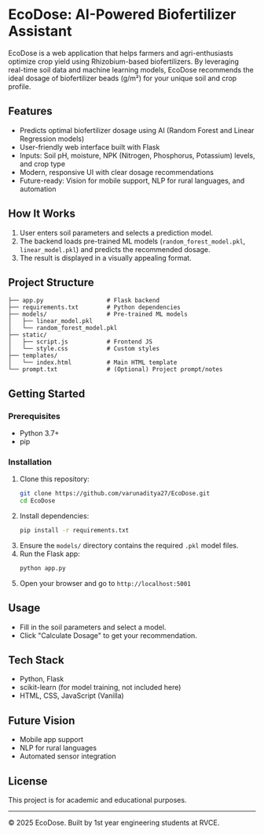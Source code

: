 # EcoDose: AI-Powered Biofertilizer Assistant

EcoDose is a web application that helps farmers and agri-enthusiasts optimize crop yield using Rhizobium-based biofertilizers. By leveraging real-time soil data and machine learning models, EcoDose recommends the ideal dosage of biofertilizer beads (g/m²) for your unique soil and crop profile.

## Features
- Predicts optimal biofertilizer dosage using AI (Random Forest and Linear Regression models)
- User-friendly web interface built with Flask
- Inputs: Soil pH, moisture, NPK (Nitrogen, Phosphorus, Potassium) levels, and crop type
- Modern, responsive UI with clear dosage recommendations
- Future-ready: Vision for mobile support, NLP for rural languages, and automation

## How It Works
1. User enters soil parameters and selects a prediction model.
2. The backend loads pre-trained ML models (`random_forest_model.pkl`, `linear_model.pkl`) and predicts the recommended dosage.
3. The result is displayed in a visually appealing format.

## Project Structure
```
├── app.py                  # Flask backend
├── requirements.txt        # Python dependencies
├── models/                 # Pre-trained ML models
│   ├── linear_model.pkl
│   └── random_forest_model.pkl
├── static/
│   ├── script.js           # Frontend JS
│   └── style.css           # Custom styles
├── templates/
│   └── index.html          # Main HTML template
└── prompt.txt              # (Optional) Project prompt/notes
```

## Getting Started

### Prerequisites
- Python 3.7+
- pip

### Installation
1. Clone this repository:
   ```sh
   git clone https://github.com/varunaditya27/EcoDose.git
   cd EcoDose
   ```
2. Install dependencies:
   ```sh
   pip install -r requirements.txt
   ```
3. Ensure the `models/` directory contains the required `.pkl` model files.
4. Run the Flask app:
   ```sh
   python app.py
   ```
5. Open your browser and go to `http://localhost:5001`

## Usage
- Fill in the soil parameters and select a model.
- Click "Calculate Dosage" to get your recommendation.

## Tech Stack
- Python, Flask
- scikit-learn (for model training, not included here)
- HTML, CSS, JavaScript (Vanilla)

## Future Vision
- Mobile app support
- NLP for rural languages
- Automated sensor integration

## License
This project is for academic and educational purposes.

---
© 2025 EcoDose. Built by 1st year engineering students at RVCE.
